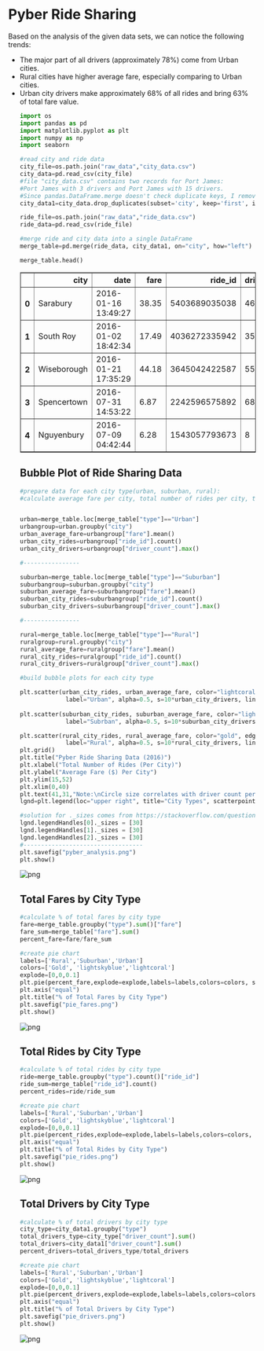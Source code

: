 
# Pyber Ride Sharing

<p>Based on the analysis of the given data sets, we can notice the following trends:</p>
<ul>
    <li>The major part of all drivers (approximately 78%) come from Urban cities.</li>
    <li>Rural cities have higher average fare, especially comparing to Urban cities.</li>
    <li>Urban city drivers make approximately 68% of all rides and bring 63% of total fare value.</li>


```python
import os
import pandas as pd
import matplotlib.pyplot as plt
import numpy as np
import seaborn
```


```python
#read city and ride data
city_file=os.path.join("raw_data","city_data.csv")
city_data=pd.read_csv(city_file)
#file "city_data.csv" contains two records for Port James:
#Port James with 3 drivers and Port James with 15 drivers. 
#Since pandas.DataFrame.merge doesn't check duplicate keys, I removed them using city_data.drop_duplicates
city_data1=city_data.drop_duplicates(subset='city', keep='first', inplace=False)

ride_file=os.path.join("raw_data","ride_data.csv")
ride_data=pd.read_csv(ride_file)
```


```python
#merge ride and city data into a single DataFrame
merge_table=pd.merge(ride_data, city_data1, on="city", how="left")

merge_table.head()
```




<div>
<style scoped>
    .dataframe tbody tr th:only-of-type {
        vertical-align: middle;
    }

    .dataframe tbody tr th {
        vertical-align: top;
    }

    .dataframe thead th {
        text-align: right;
    }
</style>
<table border="1" class="dataframe">
  <thead>
    <tr style="text-align: right;">
      <th></th>
      <th>city</th>
      <th>date</th>
      <th>fare</th>
      <th>ride_id</th>
      <th>driver_count</th>
      <th>type</th>
    </tr>
  </thead>
  <tbody>
    <tr>
      <th>0</th>
      <td>Sarabury</td>
      <td>2016-01-16 13:49:27</td>
      <td>38.35</td>
      <td>5403689035038</td>
      <td>46</td>
      <td>Urban</td>
    </tr>
    <tr>
      <th>1</th>
      <td>South Roy</td>
      <td>2016-01-02 18:42:34</td>
      <td>17.49</td>
      <td>4036272335942</td>
      <td>35</td>
      <td>Urban</td>
    </tr>
    <tr>
      <th>2</th>
      <td>Wiseborough</td>
      <td>2016-01-21 17:35:29</td>
      <td>44.18</td>
      <td>3645042422587</td>
      <td>55</td>
      <td>Urban</td>
    </tr>
    <tr>
      <th>3</th>
      <td>Spencertown</td>
      <td>2016-07-31 14:53:22</td>
      <td>6.87</td>
      <td>2242596575892</td>
      <td>68</td>
      <td>Urban</td>
    </tr>
    <tr>
      <th>4</th>
      <td>Nguyenbury</td>
      <td>2016-07-09 04:42:44</td>
      <td>6.28</td>
      <td>1543057793673</td>
      <td>8</td>
      <td>Urban</td>
    </tr>
  </tbody>
</table>
</div>



## Bubble Plot of Ride Sharing Data


```python
#prepare data for each city type(urban, suburban, rural):
#calculate average fare per city, total number of rides per city, total number of drivers per city


urban=merge_table.loc[merge_table["type"]=="Urban"]
urbangroup=urban.groupby("city")
urban_average_fare=urbangroup["fare"].mean()
urban_city_rides=urbangroup["ride_id"].count()
urban_city_drivers=urbangroup["driver_count"].max()

#----------------

suburban=merge_table.loc[merge_table["type"]=="Suburban"]
suburbangroup=suburban.groupby("city")
suburban_average_fare=suburbangroup["fare"].mean()
suburban_city_rides=suburbangroup["ride_id"].count()
suburban_city_drivers=suburbangroup["driver_count"].max()

#----------------

rural=merge_table.loc[merge_table["type"]=="Rural"]
ruralgroup=rural.groupby("city")
rural_average_fare=ruralgroup["fare"].mean()
rural_city_rides=ruralgroup["ride_id"].count()
rural_city_drivers=ruralgroup["driver_count"].max()

#build bubble plots for each city type

plt.scatter(urban_city_rides, urban_average_fare, color="lightcoral", edgecolor="black",
             label="Urban", alpha=0.5, s=10*urban_city_drivers, linewidths=1)
        
plt.scatter(suburban_city_rides, suburban_average_fare, color="lightskyblue", edgecolor="black",
             label="Subrban", alpha=0.5, s=10*suburban_city_drivers, linewidths=1)

plt.scatter(rural_city_rides, rural_average_fare, color="gold", edgecolor="black",
             label="Rural", alpha=0.5, s=10*rural_city_drivers, linewidths=1)
plt.grid()
plt.title("Pyber Ride Sharing Data (2016)")
plt.xlabel("Total Number of Rides (Per City)")
plt.ylabel("Average Fare ($) Per City")
plt.ylim(15,52)
plt.xlim(0,40)
plt.text(41,31,"Note:\nCircle size correlates with driver count per city.")
lgnd=plt.legend(loc="upper right", title="City Types", scatterpoints=1)

#solution for ._sizes comes from https://stackoverflow.com/questions/24706125/setting-a-fixed-size-for-points-in-legend
lgnd.legendHandles[0]._sizes = [30]
lgnd.legendHandles[1]._sizes = [30]
lgnd.legendHandles[2]._sizes = [30]
#----------------------------------
plt.savefig("pyber_analysis.png")
plt.show()
```


![png](output_6_0.png)


## Total Fares by City Type


```python
#calculate % of total fares by city type
fare=merge_table.groupby("type").sum()["fare"]
fare_sum=merge_table["fare"].sum()
percent_fare=fare/fare_sum

#create pie chart
labels=['Rural','Suburban','Urban']
colors=['Gold', 'lightskyblue','lightcoral']
explode=[0,0,0.1]
plt.pie(percent_fare,explode=explode,labels=labels,colors=colors, shadow=True, startangle=140, autopct='{:.1f}%'.format)
plt.axis("equal")
plt.title("% of Total Fares by City Type")
plt.savefig("pie_fares.png")
plt.show()
```


![png](output_8_0.png)


## Total Rides by City Type


```python
#calculate % of total rides by city type
ride=merge_table.groupby("type").count()["ride_id"]
ride_sum=merge_table["ride_id"].count()
percent_rides=ride/ride_sum

#create pie chart
labels=['Rural','Suburban','Urban']
colors=['Gold', 'lightskyblue','lightcoral']
explode=[0,0,0.1]
plt.pie(percent_rides,explode=explode,labels=labels,colors=colors, shadow=True, startangle=140, autopct='{:.1f}%'.format)
plt.axis("equal")
plt.title("% of Total Rides by City Type")
plt.savefig("pie_rides.png")
plt.show()
```


![png](output_10_0.png)


## Total Drivers by City Type


```python
#calculate % of total drivers by city type
city_type=city_data1.groupby("type")
total_drivers_type=city_type["driver_count"].sum()
total_drivers=city_data1["driver_count"].sum()
percent_drivers=total_drivers_type/total_drivers

#create pie chart
labels=['Rural','Suburban','Urban']
colors=['Gold', 'lightskyblue','lightcoral']
explode=[0,0,0.1]
plt.pie(percent_drivers,explode=explode,labels=labels,colors=colors, shadow=True, startangle=140, autopct='{:.1f}%'.format)
plt.axis("equal")
plt.title("% of Total Drivers by City Type")
plt.savefig("pie_drivers.png")
plt.show()

```


![png](output_12_0.png)


